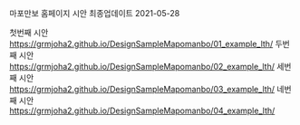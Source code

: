 마포만보 홈페이지 시안
최종업데이트 2021-05-28

첫번째 시안
https://grmjoha2.github.io/DesignSampleMapomanbo/01_example_lth/
두번째 시안
https://grmjoha2.github.io/DesignSampleMapomanbo/02_example_lth/
세번째 시안
https://grmjoha2.github.io/DesignSampleMapomanbo/03_example_lth/
네번째 시안
https://grmjoha2.github.io/DesignSampleMapomanbo/04_example_lth/

